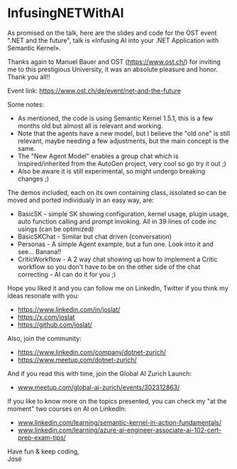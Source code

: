 # InfusingNETWithAI
As promised on the talk, here are the slides and code for the OST event ".NET and the future", talk is «Infusing AI into your .NET Application with Semantic Kernel».

Thanks again to Manuel Bauer and OST (https://www.ost.ch/) for inviting me to this prestigious University, it was an absolute pleasure and honor. Thank you all!!

Event link:
https://www.ost.ch/de/event/net-and-the-future

Some notes:
- As mentioned, the code is using Semantic Kernel 1.5.1, this is a few months old but almost all is relevant and working.
- Note that the agents have a new model, but I believe the "old one" is still relevant, maybe needing a few adjustments, but the main concept is the same.
- The "New Agent Model" enables a group chat which is inspired/inherited from the AutoGen project, very cool so go try it out ;)
- Also be aware it is still experimental, so might undergo breaking changes ;)

The demos included, each on its own containing class, issolated so can be moved and ported individualy in an easy way, are:
- BasicSK - simple SK showing configuration, kernel usage, plugin usage, auto function calling and prompt invoking. All in 39 lines of code inc usings (can be optimized)
- BasicSKChat - Similar but chat driven (conversation)
- Personas - A simple Agent example, but a fun one. Look into it and see... Banana!!
- CriticWorkflow - A 2 way chat showing up how to implement a Critic workflow so you don't have to be on the other side of the chat correcting - AI can do it for you ;)

Hope you liked it and you can follow me on LinkedIn, Twitter if you think my ideas resonate with you:
- https://www.linkedin.com/in/joslat/
- https://x.com/joslat
- https://github.com/joslat/


Also, join the community: 
- https://www.linkedin.com/company/dotnet-zurich/
- https://www.meetup.com/dotnet-zurich/

And if you read this with time, join the Global AI Zurich Launch:
- www.meetup.com/global-ai-zurich/events/302312863/

If you like to know more on the topics presented, you can check my "at the moment" two courses on AI on LinkedIn:
- www.linkedin.com/learning/semantic-kernel-in-action-fundamentals/
- www.linkedin.com/learning/azure-ai-engineer-associate-ai-102-cert-prep-exam-tips/


Have fun & keep coding,   
José

